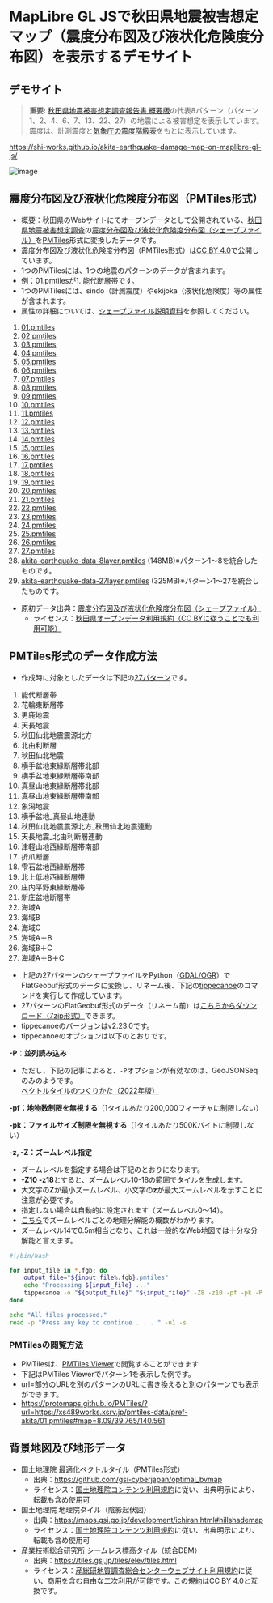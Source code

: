 # MapLibre GL JSで秋田県地震被害想定マップ（震度分布図及び液状化危険度分布図）を表示するデモサイト
## デモサイト
> **重要:**
> [秋田県地震被害想定調査報告書 概要版](https://www.pref.akita.lg.jp/uploads/public/archive_0000053945_00/%E6%A6%82%E8%A6%81%E7%89%88[%E5%8D%B0%E5%88%B7%E7%94%A8].pdf)の代表8パターン（パターン1、2、4、6、7、13、22、27）の地震による被害想定を表示しています。
> 震度は、計測震度と[気象庁の震度階級表](https://www.data.jma.go.jp/eqev/data/kyoshin/kaisetsu/calc_sindo.html)をもとに表示しています。

https://shi-works.github.io/akita-earthquake-damage-map-on-maplibre-gl-js/

![image](https://github.com/shi-works/akita-earthquake-damage-map-on-maplibre-gl-js/assets/71203808/bb883c50-5ecf-4f27-a123-7a0fd2489125)

## 震度分布図及び液状化危険度分布図（PMTiles形式）
- 概要：秋田県のWebサイトにてオープンデータとして公開されている、[秋田県地震被害想定調査](https://www.pref.akita.lg.jp/pages/archive/7470)の[震度分布図及び液状化危険度分布図（シェープファイル）](https://www.pref.akita.lg.jp/pages/archive/53937)を[PMTiles](https://github.com/protomaps/PMTiles)形式に変換したデータです。
- 震度分布図及び液状化危険度分布図（PMTiles形式）は[CC BY 4.0](https://creativecommons.org/licenses/by/4.0/deed.ja)で公開しています。
- 1つのPMTilesには、1つの地震のパターンのデータが含まれます。
- 例：01.pmtilesが1. 能代断層帯です。
- 1つのPMTilesには、sindo（計測震度）やekijoka（液状化危険度）等の属性が含まれます。
- 属性の詳細については、[シェープファイル説明資料](https://www.pref.akita.lg.jp/pages/archive/53937)を参照してください。
1. [01.pmtiles](https://xs489works.xsrv.jp/pmtiles-data/pref-akita/01.pmtiles)
2. [02.pmtiles](https://xs489works.xsrv.jp/pmtiles-data/pref-akita/02.pmtiles)
3. [03.pmtiles](https://xs489works.xsrv.jp/pmtiles-data/pref-akita/03.pmtiles)
4. [04.pmtiles](https://xs489works.xsrv.jp/pmtiles-data/pref-akita/04.pmtiles)
5. [05.pmtiles](https://xs489works.xsrv.jp/pmtiles-data/pref-akita/05.pmtiles)
6. [06.pmtiles](https://xs489works.xsrv.jp/pmtiles-data/pref-akita/06.pmtiles)
7. [07.pmtiles](https://xs489works.xsrv.jp/pmtiles-data/pref-akita/07.pmtiles)
8. [08.pmtiles](https://xs489works.xsrv.jp/pmtiles-data/pref-akita/08.pmtiles)
9. [09.pmtiles](https://xs489works.xsrv.jp/pmtiles-data/pref-akita/09.pmtiles)
10. [10.pmtiles](https://xs489works.xsrv.jp/pmtiles-data/pref-akita/10.pmtiles)
11. [11.pmtiles](https://xs489works.xsrv.jp/pmtiles-data/pref-akita/11.pmtiles)
12. [12.pmtiles](https://xs489works.xsrv.jp/pmtiles-data/pref-akita/12.pmtiles)
13. [13.pmtiles](https://xs489works.xsrv.jp/pmtiles-data/pref-akita/13.pmtiles)
14. [14.pmtiles](https://xs489works.xsrv.jp/pmtiles-data/pref-akita/14.pmtiles)
15. [15.pmtiles](https://xs489works.xsrv.jp/pmtiles-data/pref-akita/15.pmtiles)
16. [16.pmtiles](https://xs489works.xsrv.jp/pmtiles-data/pref-akita/16.pmtiles)
17. [17.pmtiles](https://xs489works.xsrv.jp/pmtiles-data/pref-akita/17.pmtiles)
18. [18.pmtiles](https://xs489works.xsrv.jp/pmtiles-data/pref-akita/18.pmtiles)
19. [19.pmtiles](https://xs489works.xsrv.jp/pmtiles-data/pref-akita/19.pmtiles)
20. [20.pmtiles](https://xs489works.xsrv.jp/pmtiles-data/pref-akita/20.pmtiles)
21. [21.pmtiles](https://xs489works.xsrv.jp/pmtiles-data/pref-akita/21.pmtiles)
22. [22.pmtiles](https://xs489works.xsrv.jp/pmtiles-data/pref-akita/22.pmtiles)
23. [23.pmtiles](https://xs489works.xsrv.jp/pmtiles-data/pref-akita/23.pmtiles)
24. [24.pmtiles](https://xs489works.xsrv.jp/pmtiles-data/pref-akita/24.pmtiles)
25. [25.pmtiles](https://xs489works.xsrv.jp/pmtiles-data/pref-akita/25.pmtiles)
26. [26.pmtiles](https://xs489works.xsrv.jp/pmtiles-data/pref-akita/26.pmtiles)
27. [27.pmtiles](https://xs489works.xsrv.jp/pmtiles-data/pref-akita/27.pmtiles)
28. [akita-earthquake-data-8layer.pmtiles](https://xs489works.xsrv.jp/pmtiles-data/pref-akita/akita-earthquake-data-8layer.pmtiles) (148MB)※パターン1～8を統合したものです。
29. [akita-earthquake-data-27layer.pmtiles](https://xs489works.xsrv.jp/pmtiles-data/pref-akita/akita-earthquake-data-27layer.pmtiles) (325MB)※パターン1～27を統合したものです。

- 原初データ出典：[震度分布図及び液状化危険度分布図（シェープファイル）](https://www.pref.akita.lg.jp/pages/archive/53937)
  - ライセンス：[秋田県オープンデータ利用規約（CC BYに従うことでも利用可能）](https://www.pref.akita.lg.jp/pages/archive/36756)

## PMTiles形式のデータ作成方法
- 作成時に対象としたデータは下記の[27パターン](https://www.pref.akita.lg.jp/pages/archive/53937)です。
1. 能代断層帯
2. 花輪東断層帯
3. 男鹿地震
4. 天長地震
5. 秋田仙北地震震源北方
6. 北由利断層
7. 秋田仙北地震
8. 横手盆地東縁断層帯北部
9. 横手盆地東縁断層帯南部
10. 真昼山地東縁断層帯北部
11. 真昼山地東縁断層帯南部
12. 象潟地震
13. 横手盆地_真昼山地連動
14. 秋田仙北地震震源北方_秋田仙北地震連動
15. 天長地震_北由利断層連動
16. 津軽山地西縁断層帯南部
17. 折爪断層
18. 雫石盆地西縁断層帯
19. 北上低地西縁断層帯
20. 庄内平野東縁断層帯
21. 新庄盆地断層帯
22. 海域A
23. 海域B
24. 海域C
25. 海域A＋B
26. 海域B＋C
27. 海域A＋B＋C

- 上記の27パターンのシェープファイルをPython（[GDAL/OGR](https://live.osgeo.org/ja/overview/gdal_overview.html)）でFlatGeobuf形式のデータに変換し、リネーム後、下記の[tippecanoe](https://github.com/felt/tippecanoe)のコマンドを実行して作成しています。
- 27パターンのFlatGeobuf形式のデータ（リネーム前）は[こちらからダウンロード（7zip形式）](https://xs489works.xsrv.jp/pmtiles-data/pref-akita/fgb.7z)できます。
- tippecanoeのバージョンはv2.23.0です。
- tippecanoeのオプションは以下のとおりです。

**-P：並列読み込み**
- ただし、下記の記事によると、`-P`オプションが有効なのは、GeoJSONSeqのみのようです。  
[ベクトルタイルのつくりかた（2022年版）](https://qiita.com/Kanahiro/items/ceeb20c158b4c70b62b6)

**-pf：地物数制限を無視する**（1タイルあたり200,000フィーチャに制限しない）

**-pk：ファイルサイズ制限を無視する**（1タイルあたり500Kバイトに制限しない）

**-z, -Z：ズームレベル指定**
- ズームレベルを指定する場合は下記のとおりになります。
- **-Z10 -z18**とすると、ズームレベル10-18の範囲でタイルを生成します。
- 大文字の**Z**が最小ズームレベル、小文字の**z**が最大ズームレベルを示すことに注意が必要です。
- 指定しない場合は自動的に設定されます（ズームレベル0～14）。
- [こちら](https://github.com/felt/tippecanoe#zoom-levels)でズームレベルごとの地理分解能の概数がわかります。
- ズームレベル14で0.5m相当となり、これは一般的なWeb地図では十分な分解能と言えます。

```sh:process_fgb_files.sh
#!/bin/bash

for input_file in *.fgb; do
    output_file="${input_file%.fgb}.pmtiles"
    echo "Processing ${input_file} ..."
    tippecanoe -o "${output_file}" "${input_file}" -Z8 -z10 -pf -pk -P 
done

echo "All files processed."
read -p "Press any key to continue . . . " -n1 -s
```

### PMTilesの閲覧方法
- PMTilesは、[PMTiles Viewer](https://protomaps.github.io/PMTiles/)で閲覧することができます
- 下記はPMTiles Viewerでパターン1を表示した例です。
- url=部分のURLを別のパターンのURLに書き換えると別のパターンでも表示ができます。
- https://protomaps.github.io/PMTiles/?url=https://xs489works.xsrv.jp/pmtiles-data/pref-akita/01.pmtiles#map=8.09/39.765/140.561

## 背景地図及び地形データ
- 国土地理院 最適化ベクトルタイル（PMTiles形式）
    - 出典：https://github.com/gsi-cyberjapan/optimal_bvmap
    - ライセンス：[国土地理院コンテンツ利用規約](https://www.gsi.go.jp/kikakuchousei/kikakuchousei40182.html)に従い、出典明示により、転載も含め使用可
- 国土地理院 地理院タイル（陰影起伏図）
    - 出典：https://maps.gsi.go.jp/development/ichiran.html#hillshademap
    - ライセンス：[国土地理院コンテンツ利用規約](https://www.gsi.go.jp/kikakuchousei/kikakuchousei40182.html)に従い、出典明示により、転載も含め使用可
- 産業技術総合研究所 シームレス標高タイル（統合DEM）
    - 出典：https://tiles.gsj.jp/tiles/elev/tiles.html
    - ライセンス：[産総研地質調査総合センターウェブサイト利用規約](https://www.gsj.jp/license/license.html)に従い、商用を含む自由な二次利用が可能です。この規約はCC BY 4.0と互換です。
